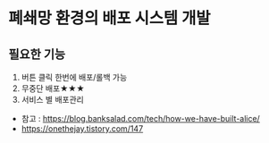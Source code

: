 # 폐쇄망 환경의 배포 시스템 개발

## 필요한 기능
1. 버튼 클릭 한번에 배포/롤백 가능
2. 무중단 배포★★★
3. 서비스 별 배포관리

- 참고 : https://blog.banksalad.com/tech/how-we-have-built-alice/
- https://onethejay.tistory.com/147
